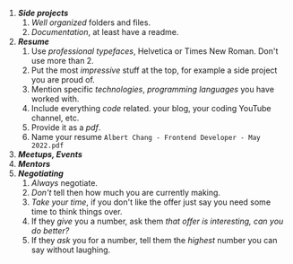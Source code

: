 1. ***Side projects***
	1. *Well organized* folders and files.
	2. *Documentation*, at least have a readme.
2. ***Resume***
	1. Use *professional typefaces*, Helvetica or Times New Roman. Don't use more than 2.
	2. Put the most *impressive* stuff at the top, for example a side project you are proud of.
	3. Mention specific *technologies*, *programming languages* you have worked with.
	4. Include everything *code* related. your blog, your coding YouTube channel, etc.
	5. Provide it as a *pdf*.
	6. Name your resume `Albert Chang - Frontend Developer - May 2022.pdf`
3. ***Meetups, Events***
4. ***Mentors***
5. ***Negotiating***
	1. *Always* negotiate.
	2. *Don't* tell then how much you are currently making.
	3. *Take your time*, if you don't like the offer just say you need some time to think things over.
	4. If they *give* you a number, ask them *that offer is interesting, can you do better?*
	5. If they *ask* you for a number, tell them the *highest* number you can say without laughing.
